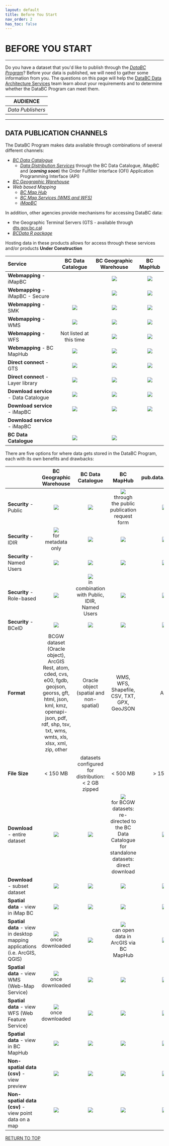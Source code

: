 ```yaml
---
layout: default
title: Before You Start
nav_order: 2
has_toc: false
---
```


# BEFORE YOU START 

--------------

Do you have a dataset that you'd like to publish through the [_DataBC Program_](https://data.gov.bc.ca/)? Before your data is published, we will need to gather some information from you. The questions on this page will help the [DataBC Data Architecture Services](faq.md#data-architecture-services) team learn about your requirements and to determine whether the DataBC Program can meet them.

|**AUDIENCE**|
|:---:|
| *Data Publishers* | 

-----------------------

## DATA PUBLICATION CHANNELS

The DataBC Program makes data available through combinations of several different channels:

+ [_BC Data Catalogue_](https://catalogue.data.gov.bc.ca)
    + [_Data Distribution Services_](https://www2.gov.bc.ca/gov/content?id=B19E16070B824DB481F49CEE3B9AF1F8) through the BC Data Catalogue, iMapBC and (___coming soon___) the Order Fulfiller Interface (OFI) Application Programming Interface (API)
+ [_BC Geographic Warehouse_](https://www2.gov.bc.ca/gov/content?id=18B291A12B4F42EA98169892F4B46D61)
+ _Web based Mapping_
    + [_BC Map Hub_](https://www2.gov.bc.ca/gov/content?id=DE0602BB42664AA28C9F059D45CC1CC2)
    + [_BC Map Services (WMS and WFS)_](https://www2.gov.bc.ca/gov/content?id=95D78D544B244F34B89223EF069DF74E)
    + [_iMapBC_](https://www2.gov.bc.ca/gov/content?id=C52F8C3BFE8C4110A63171337F363F43)

In addition, other agencies provide mechanisms for accessing DataBC data:

+ the Geographic Terminal Servers (GTS - available through [dts.gov.bc.ca](https://dts.gov.bc.ca))
+ [_BCData R package_](https://github.com/bcgov/bcdata)



Hosting data in these products allows for access through these services and/or products
**Under Construction**

|Service | BC Data Catalogue| BC Geographic Warehouse | BC MapHub | 
|:---|:---:|:---:|:---:|
|**Webmapping** - iMapBC||![](/images/grey_dash.png)|![](/images/green_check.png)|![](/images/grey_dash.png)
|**Webmapping** - iMapBC - Secure||![](/images/grey_dash.png)|![](/images/green_check.png)|![](/images/grey_dash.png)
|**Webmapping** - SMK|![](/images/grey_dash.png)|![](/images/green_check.png)|![](/images/grey_dash.png)
|**Webmapping** - WMS|![](/images/green_check.png)| ![](/images/green_check.png)|![](/images/green_check.png)|
|**Webmapping** - WFS| Not listed at this time |![](/images/green_check.png)| ![](/images/green_check.png)
|**Webmapping** - BC MapHub| ![](/images/green_check.png)| ![](/images/green_check.png)| ![](/images/green_check.png)
|**Direct connect** - GTS| ![](/images/green_check.png)| ![](/images/green_check.png)| ![](/images/green_check.png)
|**Direct connect** - Layer library| ![](/images/grey_dash.png)| ![](/images/green_check.png)| ![](/images/grey_dash.png)
|**Download service** - Data Catalogue| ![](/images/green_check.png)| ![](/images/green_check.png)| ![](/images/green_check.png)
|**Download service** - iMapBC| ![](/images/green_check.png)| ![](/images/green_check.png)| ![](/images/grey_dash.png)
|**Download service** - iMapBC| 
|**BC Data Catalogue**| ![](/images/green_check.png)| ![](/images/green_check.png)

There are five options for where data gets stored in the DataBC Program, each with its own benefits and drawbacks:

| | BC Geographic Warehouse | BC Data Catalogue | BC MapHub | pub.data.gov.bc.ca | External site |
|:---|:---:|:---:|:---:|:---:|:---:|
**Security** - Public | ![](/images/green_check.png) | ![](/images/green_check.png)  | ![](/images/green_check.png) <br /> through the public publication request form | ![](/images/green_check.png)  | ![](/images/green_check.png) |
**Security** - IDIR	| ![](/images/green_check.png) <br /> for metadata only | ![](/images/green_check.png) | ![](/images/grey_dash.png) | ![](/images/grey_dash.png) | ![](/images/grey_dash.png)
**Security** - Named Users | ![](/images/green_check.png) | ![](/images/green_check.png) | ![](/images/grey_dash.png) | ![](/images/grey_dash.png) | ![](/images/grey_dash.png)
**Security** - Role-based | ![](/images/green_check.png) | ![](/images/green_check.png) <br /> in combination with Public, IDIR, Named Users | ![](/images/green_check.png) | ![](/images/grey_dash.png) | ![](/images/grey_dash.png)
**Security** - BCeID | ![](/images/grey_dash.png) | ![](/images/green_check.png) | ![](/images/grey_dash.png) | ![](/images/grey_dash.png) | ![](/images/grey_dash.png)
**Format** | BCGW dataset (Oracle object), ArcGIS Rest, atom, cded, cvs, e00, fgdb, geojson, georss, gft, html, json, kml, kmz, openapi-json, pdf, rdf, shp, tsv, txt, wms, wmts, xls, xlsx, xml, zip, other | Oracle object (spatial and non-spatial) | WMS, WFS, Shapefile, CSV, TXT, GPX, GeoJSON | Any | Any
**File Size** | < 150 MB | datasets configured for distribution: < 2 GB zipped | < 500 MB | > 150 MB | Any
**Download** - entire dataset | ![](/images/green_check.png) | ![](/images/green_check.png) | ![](/images/green_check.png) <br /> for BCGW datasets: re-directed to the BC Data Catalogue <br /> for standalone datasets: direct download | ![](/images/green_check.png) | ![](/images/green_check.png)
**Download** - subset dataset | ![](/images/grey_dash.png) | ![](/images/green_check.png) | ![](/images/grey_dash.png) | ![](/images/grey_dash.png) | ![](/images/grey_dash.png)
**Spatial data** - view in iMap BC | ![](/images/grey_dash.png) | ![](/images/green_check.png) | ![](/images/grey_na.png) | ![](/images/grey_na.png) | ![](/images/grey_na.png)	
**Spatial data** - view in desktop mapping applications (i.e. ArcGIS, QGIS) | ![](/images/green_check.png) <br /> once downloaded | ![](/images/green_check.png) | ![](/images/green_check.png) <br/> can open data in ArcGIS via BC MapHub | ![](/images/grey_dash.png) | ![](/images/grey_dash.png)
**Spatial data** - view WMS (Web-Map Service) | ![](/images/green_check.png) <br /> once downloaded | ![](/images/green_check.png) | ![](/images/green_check.png) | ![](/images/grey_dash.png) | ![](/images/grey_dash.png)
**Spatial data** - view WFS (Web Feature Service) | ![](/images/green_check.png) <br /> once downloaded | ![](/images/green_check.png) | ![](/images/green_check.png) | ![](/images/grey_dash.png) | ![](/images/grey_dash.png)
**Spatial data** - view in BC MapHub | ![](/images/grey_dash.png) | ![](/images/green_check.png) | ![](/images/green_check.png) | ![](/images/grey_dash.png) | ![](/images/grey_dash.png)
**Non-spatial data (csv)** - view preview | ![](/images/green_check.png) | ![](/images/grey_na.png) | ![](/images/grey_na.png) | ![](/images/grey_na.png) | ![](/images/grey_na.png)
**Non-spatial data (csv)** - view point data on a map | ![](/images/green_check.png) | ![](/images/grey_na.png) | ![](/images/green_check.png) | ![](/images/grey_na.png) | ![](/images/grey_na.png)

[RETURN TO TOP][1]

[1]: #before-you-start
